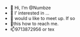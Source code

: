 - 👋 Hi, I’m @Numbze
- 👀 I’ interested in ...
- 🌱 would u like to meet up. If so
- 💞️this how to reach me.
- 📫9713872956 or tex

<!---
Numbze/Numbze is a ✨ special ✨ repository because its `README.md` (this file) appears on your GitHub profile.
You can click the Preview link to take a look at your changes.
--->

